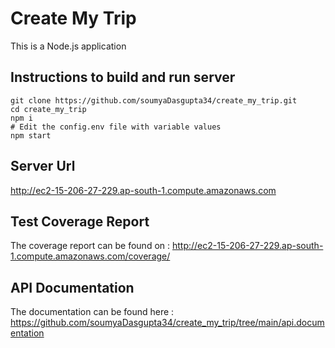# Create My Trip

This is a Node.js application

## Instructions to build and run server

```
git clone https://github.com/soumyaDasgupta34/create_my_trip.git
cd create_my_trip
npm i
# Edit the config.env file with variable values
npm start
```

## Server Url

http://ec2-15-206-27-229.ap-south-1.compute.amazonaws.com

## Test Coverage Report

The coverage report can be found on :
http://ec2-15-206-27-229.ap-south-1.compute.amazonaws.com/coverage/

## API Documentation

The documentation can be found here :
https://github.com/soumyaDasgupta34/create_my_trip/tree/main/api.documentation
